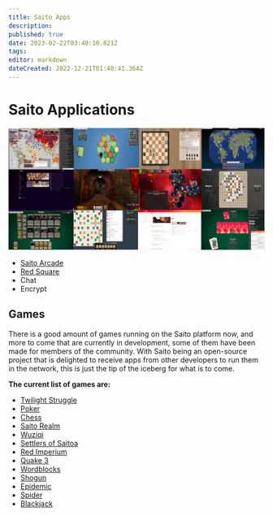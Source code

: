 ```yaml
---
title: Saito Apps
description: 
published: true
date: 2023-02-22T03:40:10.821Z
tags: 
editor: markdown
dateCreated: 2022-12-21T01:40:41.364Z
---
```


# Saito Applications

![](/apps.png)

-   [Saito Arcade](/tech/applications/arcade)
-   [Red Square](/tech/applications/RedSquare)
-   Chat
-   Encrypt

## Games

There is a good amount of games running on the Saito platform now, and more to come that are currently in development, some of them have been made for members of the community. With Saito being an open-source project that is delighted to receive apps from other developers to run them in the network, this is just the tip of the iceberg for what is to come.

**The current list of games are:**

-   [Twilight Struggle](/tech/applications/twilightStruggle)
-   [Poker](/tech/applications/poker)
-   [Chess](/tech/applications/chess)
-   [Saito Realm](/tech/applications/realm)
-   [Wuziqi](/tech/applications/wuziqi)
-   [Settlers of Saitoa](/tech/applications/settlers)
-   [Red Imperium](/tech/applications/redImperium)
-   [Quake 3](/tech/applications/quake3)
-   [Wordblocks](/tech/applications/wordblocks)
-   [Shogun](/tech/applications/dominion)
-   [Epidemic](/tech/applications/epidemic)
-   [Spider](/tech/applications/spider)
-   [Blackjack](/tech/applications/blackjack)